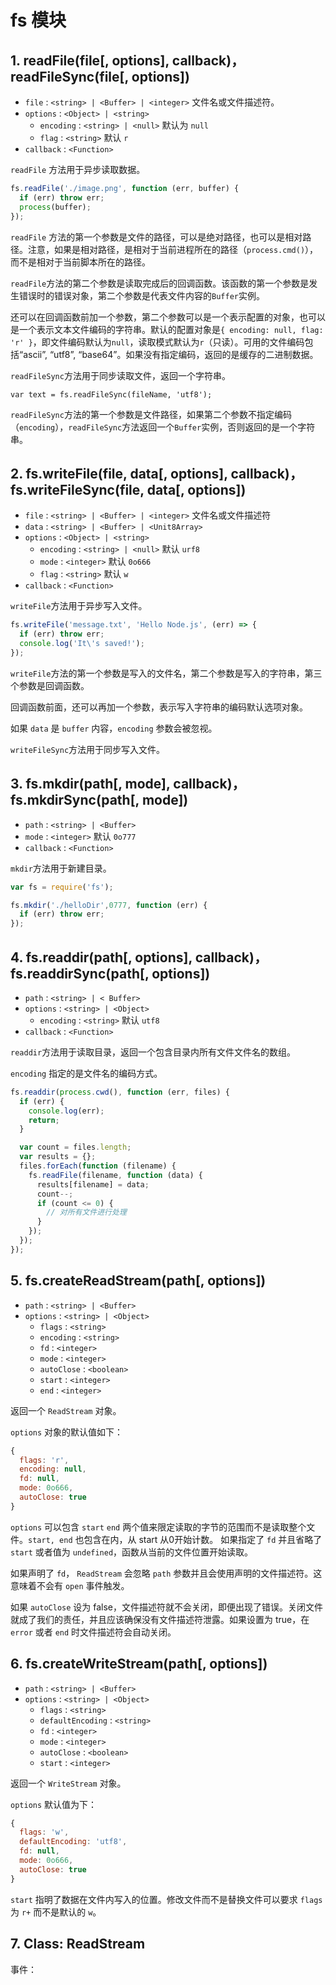 # fs 模块  

## 1. readFile(file[, options], callback)，readFileSync(file[, options])

+ `file` : `<string> | <Buffer> | <integer>` 文件名或文件描述符。
+ `options` : `<Object> | <string>`
  + `encoding` : `<string> | <null>` 默认为 `null`  
  + `flag` : `<string>` 默认 `r`
+ `callback` : `<Function>`  

`readFile` 方法用于异步读取数据。

```javascript
fs.readFile('./image.png', function (err, buffer) {
  if (err) throw err;
  process(buffer);
});
```  

`readFile` 方法的第一个参数是文件的路径，可以是绝对路径，也可以是相对路径。注意，如果是相对路径，是相对于当前进程所在的路径（`process.cmd()`），而不是相对于当前脚本所在的路径。  

`readFile`方法的第二个参数是读取完成后的回调函数。该函数的第一个参数是发生错误时的错误对象，第二个参数是代表文件内容的`Buffer`实例。  

还可以在回调函数前加一个参数，第二个参数可以是一个表示配置的对象，也可以是一个表示文本文件编码的字符串。默认的配置对象是`{ encoding: null, flag: 'r' }`，即文件编码默认为`null`，读取模式默认为`r`（只读）。可用的文件编码包括“ascii”, “utf8”, “base64”。如果没有指定编码，返回的是缓存的二进制数据。  

`readFileSync`方法用于同步读取文件，返回一个字符串。  

`var text = fs.readFileSync(fileName, 'utf8');`  

`readFileSync`方法的第一个参数是文件路径，如果第二个参数不指定编码（`encoding`），`readFileSync`方法返回一个`Buffer`实例，否则返回的是一个字符串。    


## 2. fs.writeFile(file, data[, options], callback)，fs.writeFileSync(file, data[, options])

+ `file` : `<string> | <Buffer> | <integer>` 文件名或文件描述符
+ `data` : `<string> | <Buffer> | <Unit8Array>`
+ `options` : `<Object> | <string>`
  + `encoding` : `<string> | <null>` 默认 `urf8`
  + `mode` : `<integer>` 默认 `0o666`  
  + `flag` : `<string>` 默认 `w`  
+ `callback` : `<Function>`

`writeFile`方法用于异步写入文件。  

```javascript
fs.writeFile('message.txt', 'Hello Node.js', (err) => {
  if (err) throw err;
  console.log('It\'s saved!');
});
```  

`writeFile`方法的第一个参数是写入的文件名，第二个参数是写入的字符串，第三个参数是回调函数。

回调函数前面，还可以再加一个参数，表示写入字符串的编码默认选项对象。  

如果 `data` 是 `buffer` 内容，`encoding` 参数会被忽视。  

`writeFileSync`方法用于同步写入文件。  

## 3. fs.mkdir(path[, mode], callback)，fs.mkdirSync(path[, mode])  

+ `path` : `<string> | <Buffer>`  
+ `mode` : `<integer>` 默认 `0o777`
+ `callback` : `<Function>`

`mkdir`方法用于新建目录。  

```javascript
var fs = require('fs');

fs.mkdir('./helloDir',0777, function (err) {
  if (err) throw err;
});
```  


## 4. fs.readdir(path[, options], callback)，fs.readdirSync(path[, options])

+ `path` : `<string> | < Buffer>`
+ `options` : `<string> | <Object>`
  + `encoding` : `<string>` 默认 `utf8`
+ `callback` : `<Function>`

`readdir`方法用于读取目录，返回一个包含目录内所有文件文件名的数组。  

`encoding` 指定的是文件名的编码方式。  

```javascript
fs.readdir(process.cwd(), function (err, files) {
  if (err) {
    console.log(err);
    return;
  }

  var count = files.length;
  var results = {};
  files.forEach(function (filename) {
    fs.readFile(filename, function (data) {
      results[filename] = data;
      count--;
      if (count <= 0) {
        // 对所有文件进行处理
      }
    });
  });
});
```  


## 5. fs.createReadStream(path[, options])  

+ `path` : `<string> | <Buffer>`
+ `options` : `<string> | <Object>`
  + `flags` : `<string>`
  + `encoding` : `<string>`
  + `fd` : `<integer>`
  + `mode` : `<integer>`
  + `autoClose` : `<boolean>`
  + `start` : `<integer>`
  + `end` : `<integer>`

返回一个 `ReadStream` 对象。  

`options` 对象的默认值如下：  

```javascript
{
  flags: 'r',
  encoding: null,
  fd: null,
  mode: 0o666,
  autoClose: true
}
```

`options` 可以包含 `start` `end` 两个值来限定读取的字节的范围而不是读取整个文件。`start, end` 也包含在内，从 start 从0开始计数。
如果指定了 `fd` 并且省略了 `start` 或者值为 `undefined`，函数从当前的文件位置开始读取。  

如果声明了 `fd`， `ReadStream` 会忽略 `path` 参数并且会使用声明的文件描述符。这意味着不会有 `open` 事件触发。  

如果 `autoClose` 设为 false，文件描述符就不会关闭，即便出现了错误。关闭文件就成了我们的责任，并且应该确保没有文件描述符泄露。如果设置为 true，在`error` 或者 `end` 时文件描述符会自动关闭。  


## 6. fs.createWriteStream(path[, options])

+ `path` : `<string> | <Buffer>`
+ `options` : `<string> | <Object>`
  + `flags` : `<string>`
  + `defaultEncoding` : `<string>`
  + `fd` : `<integer>`
  + `mode` : `<integer>`
  + `autoClose` : `<boolean>`
  + `start` : `<integer>`

返回一个 `WriteStream` 对象。  

`options` 默认值为下：  

```javascript
{
  flags: 'w',
  defaultEncoding: 'utf8',
  fd: null,
  mode: 0o666,
  autoClose: true
}
```

`start` 指明了数据在文件内写入的位置。修改文件而不是替换文件可以要求 `flags` 为 `r+` 而不是默认的 `w`。  


## 7. Class: ReadStream

事件：
